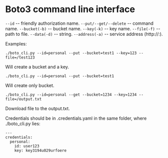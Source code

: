 Boto3 command line interface
============================

`--id` -- friendly authorization name.
`--put/--get/--delete` -- command name.
`--bucket(-b)` -- bucket name.
`--key(-k)` -- key name.
`--file(-f)` -- path to file.
`--data(-d)` -- string.
`--address(-a)` -- service address (http://<host>:<port>).

Examples:

```
./boto_cli.py --id=personal --put --bucket=test1 --key=123 --file=/test123
```

Will create a bucket and a key.

```
./boto_cli.py --id=personal --put --bucket=test1
```

Will create only bucket.

```
./boto_cli.py --id=personal --get --bucket=1234 --key=1234 --file=/output.txt
```

Download file to the output.txt.

Credentials should be in .credentials.yaml in the same folder, where ./boto_cli.py lies:

```
---
credentials:
  personal:
    id: user123
    key: key3194u029urfoere
```